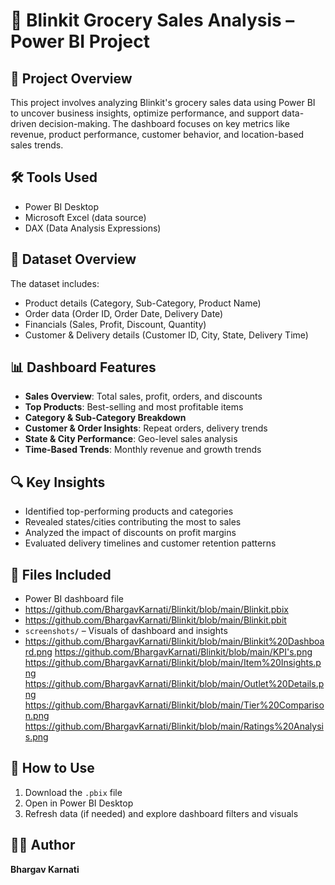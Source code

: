 # 🛒 Blinkit Grocery Sales Analysis – Power BI Project

## 📝 Project Overview
This project involves analyzing Blinkit's grocery sales data using Power BI to uncover business insights, optimize performance, and support data-driven decision-making. The dashboard focuses on key metrics like revenue, product performance, customer behavior, and location-based sales trends.

## 🛠️ Tools Used
- Power BI Desktop
- Microsoft Excel (data source)
- DAX (Data Analysis Expressions)

## 📁 Dataset Overview
The dataset includes:
- Product details (Category, Sub-Category, Product Name)
- Order data (Order ID, Order Date, Delivery Date)
- Financials (Sales, Profit, Discount, Quantity)
- Customer & Delivery details (Customer ID, City, State, Delivery Time)

## 📊 Dashboard Features
- **Sales Overview**: Total sales, profit, orders, and discounts
- **Top Products**: Best-selling and most profitable items
- **Category & Sub-Category Breakdown**
- **Customer & Order Insights**: Repeat orders, delivery trends
- **State & City Performance**: Geo-level sales analysis
- **Time-Based Trends**: Monthly revenue and growth trends

## 🔍 Key Insights
- Identified top-performing products and categories
- Revealed states/cities contributing the most to sales
- Analyzed the impact of discounts on profit margins
- Evaluated delivery timelines and customer retention patterns

## 📂 Files Included
- Power BI dashboard file
- https://github.com/BhargavKarnati/Blinkit/blob/main/Blinkit.pbix
- https://github.com/BhargavKarnati/Blinkit/blob/main/Blinkit.pbit
- `screenshots/` – Visuals of dashboard and insights
- https://github.com/BhargavKarnati/Blinkit/blob/main/Blinkit%20Dashboard.png
  https://github.com/BhargavKarnati/Blinkit/blob/main/KPI's.png
  https://github.com/BhargavKarnati/Blinkit/blob/main/Item%20Insights.png
  https://github.com/BhargavKarnati/Blinkit/blob/main/Outlet%20Details.png
  https://github.com/BhargavKarnati/Blinkit/blob/main/Tier%20Comparison.png
  https://github.com/BhargavKarnati/Blinkit/blob/main/Ratings%20Analysis.png

## 🚀 How to Use
1. Download the `.pbix` file
2. Open in Power BI Desktop
3. Refresh data (if needed) and explore dashboard filters and visuals

## 🙋‍♂️ Author
**Bhargav Karnati**  


